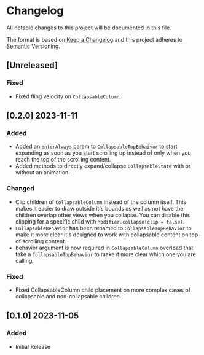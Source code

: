 # Changelog

All notable changes to this project will be documented in this file.

The format is based on [Keep a Changelog](http://keepachangelog.com/en/1.0.0/)
and this project adheres to [Semantic Versioning](http://semver.org/spec/v2.0.0.html).

## [Unreleased]

### Fixed
- Fixed fling velocity on `CollapsableColumn`.

## [0.2.0] 2023-11-11

### Added
- Added an `enterAlways` param to `CollapsableTopBehaivor` to start expanding as soon as you start
  scrolling up instead of only when you reach the top of the scrolling content.
- Added methods to directly expand/collapse `CollapsableState` with or without an animation.

### Changed
- Clip children of `CollapsableColumn` instead of the column itself. This makes it easier to draw
  outside it's bounds as well as not have the children overlap other views when you collapse. You
  can disable this clipping for a specific child with `Modifier.collapse(clip = false)`.
- `CollapsableBehavior` has been renamed to `CollapsableTopBehavior` to make it more clear it's
  designed to work with collapsable content on top of scrolling content.
- behavior argument is now required in `CollapsableColumn` overload that take a
  `CollapsableTopBehavior` to make it more clear which one you are calling.

### Fixed
- Fixed CollapsableColumn child placement on more complex cases of collapsable and non-collapsable
  children.

## [0.1.0] 2023-11-05

### Added
- Initial Release